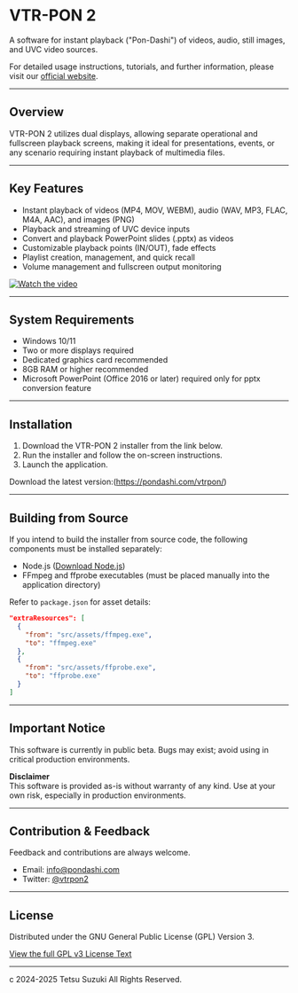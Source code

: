 ﻿# VTR-PON 2

A software for instant playback ("Pon-Dashi") of videos, audio, still images, and UVC video sources.

For detailed usage instructions, tutorials, and further information, please visit our [official website](https://pondashi.com/vtrpon).

---

## Overview

VTR-PON 2 utilizes dual displays, allowing separate operational and fullscreen playback screens, making it ideal for presentations, events, or any scenario requiring instant playback of multimedia files.

---

## Key Features

- Instant playback of videos (MP4, MOV, WEBM), audio (WAV, MP3, FLAC, M4A, AAC), and images (PNG)
- Playback and streaming of UVC device inputs
- Convert and playback PowerPoint slides (.pptx) as videos
- Customizable playback points (IN/OUT), fade effects
- Playlist creation, management, and quick recall
- Volume management and fullscreen output monitoring

[![Watch the video](https://img.youtube.com/vi/mEIB4ZRhXXw/0.jpg)](https://www.youtube.com/watch?v=mEIB4ZRhXXw)

---

## System Requirements

- Windows 10/11
- Two or more displays required
- Dedicated graphics card recommended
- 8GB RAM or higher recommended
- Microsoft PowerPoint (Office 2016 or later) required only for pptx conversion feature

---

## Installation

1. Download the VTR-PON 2 installer from the link below.
2. Run the installer and follow the on-screen instructions.
3. Launch the application.

Download the latest version:(https://pondashi.com/vtrpon/)

---

## Building from Source

If you intend to build the installer from source code, the following components must be installed separately:

- Node.js ([Download Node.js](https://nodejs.org/))
- FFmpeg and ffprobe executables (must be placed manually into the application directory)

Refer to `package.json` for asset details:

```json
"extraResources": [
  {
    "from": "src/assets/ffmpeg.exe",
    "to": "ffmpeg.exe"
  },
  {
    "from": "src/assets/ffprobe.exe",
    "to": "ffprobe.exe"
  }
]
```

---

## Important Notice

This software is currently in public beta. Bugs may exist; avoid using in critical production environments.

**Disclaimer**  
This software is provided as-is without warranty of any kind. Use at your own risk, especially in production environments.

---

## Contribution & Feedback

Feedback and contributions are always welcome.

- Email: info@pondashi.com
- Twitter: [@vtrpon2](https://x.com/vtrpon2)

---

## License

Distributed under the GNU General Public License (GPL) Version 3.

[View the full GPL v3 License Text](https://www.gnu.org/licenses/gpl-3.0.txt)

---

c 2024-2025 Tetsu Suzuki All Rights Reserved.
